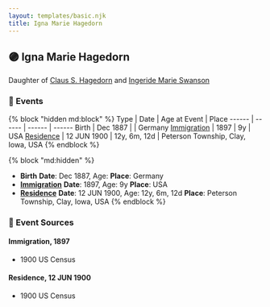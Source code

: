 ```yaml
---
layout: templates/basic.njk
title: Igna Marie Hagedorn
---
```

## 🟣 Igna Marie Hagedorn

Daughter of [Claus S. Hagedorn](/people/8/89695136) and [Ingeride Marie Swanson](/people/4/41786466)

### 📆 Events

{% block "hidden md:block" %}
Type | Date | Age at Event | Place
------ | ------ | ------ | ------
Birth | Dec 1887 |  | Germany
[Immigration](#event-event-0) | 1897 | 9y | USA
[Residence](#event-event-1) | 12 JUN 1900 | 12y, 6m, 12d | Peterson Township, Clay, Iowa, USA
{% endblock %}

{% block "md:hidden" %}
- **Birth**
**Date**: Dec 1887, Age:
**Place**: Germany
- **[Immigration](#event-event-0)**
**Date**: 1897, Age: 9y
**Place**: USA
- **[Residence](#event-event-1)**
**Date**: 12 JUN 1900, Age: 12y, 6m, 12d
**Place**: Peterson Township, Clay, Iowa, USA
{% endblock %}

### 📰 Event Sources

#### <a id="event-event-0"></a> Immigration, 1897
* 1900 US Census

#### <a id="event-event-1"></a> Residence, 12 JUN 1900
* 1900 US Census
